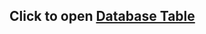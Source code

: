 ## Click to open [Database Table](https://drive.google.com/file/d/19CLN9K0_4h0AjqEQCLIoFk6m03djf8lB/view?usp=sharing)

